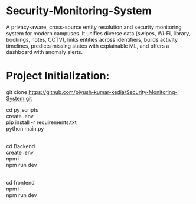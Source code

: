 # Security-Monitoring-System
A privacy-aware, cross-source entity resolution and security monitoring system for modern campuses. It unifies diverse data (swipes, Wi-Fi, library, bookings, notes, CCTV), links entities across identifiers, builds activity timelines, predicts missing states with explainable ML, and offers a dashboard with anomaly alerts.

# Project Initialization:

git clone https://github.com/piyush-kumar-kedia/Security-Monitoring-System.git

cd py_scripts <br>
create .env<br>
pip install -r requirements.txt<br>
python main.py<br><br>

cd Backend <br>
create .env <br>
npm i<br>
npm run dev<br>
<br>

cd frontend <br>
npm i<br>
npm run dev<br>
